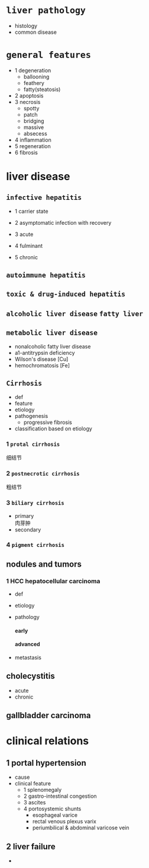 # `liver pathology`
- histology
- common disease


# `general features`
- 1 degeneration
  - ballooning
  - feathery
  - fatty(steatosis)
- 2 apoptosis
- 3 necrosis
  - spotty
  - patch
  - bridging
  - massive
  - absecess
- 4 inflammation
- 5 regeneration
- 6 fibrosis 


# liver disease


## `infective hepatitis`
- 1 carrier state
  
- 2 asymptomatic infection with recovery
- 3 acute
- 4 fulminant 
- 5 chronic


## `autoimmune hepatitis`


## `toxic & drug-induced hepatitis`


## `alcoholic liver disease`  `fatty liver`


## `metabolic liver disease`
- nonalcoholic fatty liver disease
- a1-antitrypsin deficiency
- Wilson's disease [Cu]
- hemochromatosis [Fe]


## `Cirrhosis`
- def 
- feature
- etiology 
- pathogenesis
  - progressive fibrosis
- classification based on etiology


### 1 `protal cirrhosis`
细结节


### 2 `postnecrotic cirrhosis`
粗结节


### 3 `biliary cirrhosis`
- primary     
肉芽肿
- secondary


### 4 `pigment cirrhosis`


## nodules and tumors

### 1 HCC hepatocellular carcinoma
- def
- etiology
- pathology
  #### early
  #### advanced 

- metastasis

## cholecystitis
- acute
- chronic

## gallbladder carcinoma

# clinical relations

## 1 portal hypertension
- cause
- clinical feature
  - 1 splenomegaly
  - 2 gastro-intestinal congestion
  - 3 ascites
  - 4 portosystemic shunts
    - esophageal varice
    - rectal venous plexus varix
    - periumbilical & abdominal varicose vein


## 2 liver failure
- 


